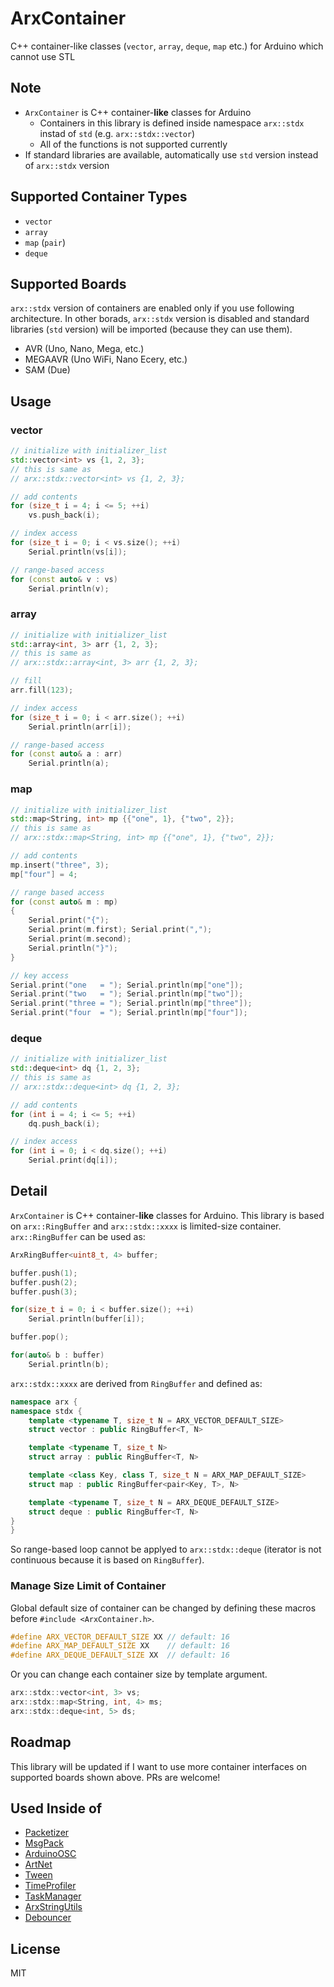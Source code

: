 # ArxContainer

C++ container-like classes (`vector`, `array`, `deque`, `map` etc.) for Arduino which cannot use STL

## Note

- `ArxContainer` is C++ container-**like** classes for Arduino
  - Containers in this library is defined inside namespace `arx::stdx` instad of `std` (e.g. `arx::stdx::vector`)
  - All of the functions is not supported currently
- If standard libraries are available, automatically use `std` version instead of `arx::stdx` version

## Supported Container Types

- `vector`
- `array`
- `map` (`pair`)
- `deque`

## Supported Boards

`arx::stdx` version of containers are enabled only if you use following architecture.
In other borads, `arx::stdx` version is disabled and standard libraries (`std` version) will be imported (because they can use them).

- AVR (Uno, Nano, Mega, etc.)
- MEGAAVR (Uno WiFi, Nano Ecery, etc.)
- SAM (Due)

## Usage

### vector

```C++
// initialize with initializer_list
std::vector<int> vs {1, 2, 3};
// this is same as
// arx::stdx::vector<int> vs {1, 2, 3};

// add contents
for (size_t i = 4; i <= 5; ++i)
    vs.push_back(i);

// index access
for (size_t i = 0; i < vs.size(); ++i)
    Serial.println(vs[i]);

// range-based access
for (const auto& v : vs)
    Serial.println(v);
```

### array

```C++
// initialize with initializer_list
std::array<int, 3> arr {1, 2, 3};
// this is same as
// arx::stdx::array<int, 3> arr {1, 2, 3};

// fill
arr.fill(123);

// index access
for (size_t i = 0; i < arr.size(); ++i)
    Serial.println(arr[i]);

// range-based access
for (const auto& a : arr)
    Serial.println(a);
```

### map

```C++
// initialize with initializer_list
std::map<String, int> mp {{"one", 1}, {"two", 2}};
// this is same as
// arx::stdx::map<String, int> mp {{"one", 1}, {"two", 2}};

// add contents
mp.insert("three", 3);
mp["four"] = 4;

// range based access
for (const auto& m : mp)
{
    Serial.print("{");
    Serial.print(m.first); Serial.print(",");
    Serial.print(m.second);
    Serial.println("}");
}

// key access
Serial.print("one   = "); Serial.println(mp["one"]);
Serial.print("two   = "); Serial.println(mp["two"]);
Serial.print("three = "); Serial.println(mp["three"]);
Serial.print("four  = "); Serial.println(mp["four"]);
```

### deque

```C++
// initialize with initializer_list
std::deque<int> dq {1, 2, 3};
// this is same as
// arx::stdx::deque<int> dq {1, 2, 3};

// add contents
for (int i = 4; i <= 5; ++i)
    dq.push_back(i);

// index access
for (int i = 0; i < dq.size(); ++i)
    Serial.print(dq[i]);
```

## Detail

`ArxContainer` is C++ container-**like** classes for Arduino.
This library is based on `arx::RingBuffer` and `arx::stdx::xxxx` is limited-size container.
`arx::RingBuffer` can be used as:

```C++
ArxRingBuffer<uint8_t, 4> buffer;

buffer.push(1);
buffer.push(2);
buffer.push(3);

for(size_t i = 0; i < buffer.size(); ++i)
    Serial.println(buffer[i]);

buffer.pop();

for(auto& b : buffer)
    Serial.println(b);
```

`arx::stdx::xxxx` are derived from `RingBuffer` and defined as:

```C++
namespace arx {
namespace stdx {
    template <typename T, size_t N = ARX_VECTOR_DEFAULT_SIZE>
    struct vector : public RingBuffer<T, N>

    template <typename T, size_t N>
    struct array : public RingBuffer<T, N>

    template <class Key, class T, size_t N = ARX_MAP_DEFAULT_SIZE>
    struct map : public RingBuffer<pair<Key, T>, N>

    template <typename T, size_t N = ARX_DEQUE_DEFAULT_SIZE>
    struct deque : public RingBuffer<T, N>
}
}
```

So range-based loop cannot be applyed to `arx::stdx::deque` (iterator is not continuous because it is based on `RingBuffer`).

### Manage Size Limit of Container

Global default size of container can be changed by defining these macros before `#include <ArxContainer.h>`.

```C++
#define ARX_VECTOR_DEFAULT_SIZE XX // default: 16
#define ARX_MAP_DEFAULT_SIZE XX    // default: 16
#define ARX_DEQUE_DEFAULT_SIZE XX  // default: 16
```

Or you can change each container size by template argument.

```C++
arx::stdx::vector<int, 3> vs;
arx::stdx::map<String, int, 4> ms;
arx::stdx::deque<int, 5> ds;
```

## Roadmap

This library will be updated if I want to use more container interfaces on supported boards shown above.
PRs are welcome!

## Used Inside of

- [Packetizer](https://github.com/hideakitai/Packetizer)
- [MsgPack](https://github.com/hideakitai/MsgPack)
- [ArduinoOSC](https://github.com/hideakitai/ArduinoOSC)
- [ArtNet](https://github.com/hideakitai/ArtNet)
- [Tween](https://github.com/hideakitai/Tween)
- [TimeProfiler](https://github.com/hideakitai/TimeProfiler)
- [TaskManager](https://github.com/hideakitai/TaskManager)
- [ArxStringUtils](https://github.com/hideakitai/ArxStringUtils)
- [Debouncer](https://github.com/hideakitai/Debouncer)

## License

MIT
